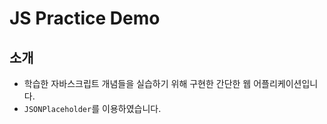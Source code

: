 # JS Practice Demo

## 소개
- 학습한 자바스크립트 개념들을 실습하기 위해 구현한 간단한 웹 어플리케이션입니다.
- `JSONPlaceholder`를 이용하였습니다.
